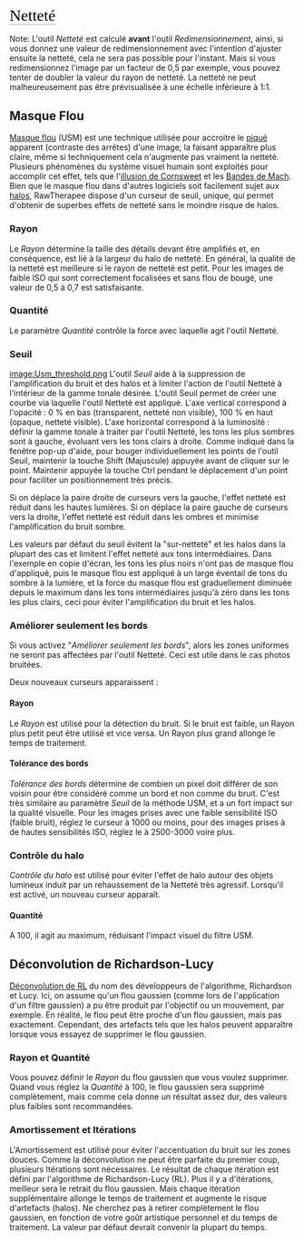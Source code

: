<span style="color: #000000; background: none; overflow: hidden; page-break-after: avoid; font-size: 2.0em; font-family: Georgia,Times,serif; margin-top: 1em; margin-bottom: 0.25em; line-height: 1.3; padding: 0; border-bottom: 1px solid #AAAAAA;">Netteté</span>

Note: L'outil *Netteté* est calculé **avant** l'outil
*Redimensionnement*, ainsi, si vous donnez une valeur de
redimensionnement avec l'intention d'ajuster ensuite la netteté, cela ne
sera pas possible pour l'instant. Mais si vous redimensionnez l'image
par un facteur de 0,5 par exemple, vous pouvez tenter de doubler la
valeur du rayon de netteté. La netteté ne peut malheureusement pas être
prévisualisée à une échelle inférieure à 1:1.

## Masque Flou

[Masque flou](https://fr.wikipedia.org/wiki/Masque_flou) (USM) est une
technique utilisée pour accroitre le
[piqué](https://fr.wikipedia.org/wiki/Piqu%C3%A9) apparent (contraste
des arrêtes) d'une image, la faisant apparaître plus claire, même si
techniquement cela n'augmente pas vraiment la netteté. Plusieurs
phénomènes du système visuel humain sont exploités pour accomplir cet
effet, tels que l'[illusion de
Cornsweet](https://fr.wikipedia.org/wiki/Illusion_de_Cornsweet) et les
[Bandes de Mach](https://fr.wikipedia.org/wiki/Bandes_de_Mach). Bien que
le masque flou dans d'autres logiciels soit facilement sujet aux
[halos](https://en.wikipedia.org/wiki/Haloing), RawTherapee dispose d'un
curseur de seuil, unique, qui permet d'obtenir de superbes effets de
netteté sans le moindre risque de halos.

### Rayon

Le *Rayon* détermine la taille des détails devant être amplifiés et, en
conséquence, est lié à la largeur du halo de netteté. En général, la
qualité de la netteté est meilleure si le rayon de netteté est petit.
Pour les images de faible ISO qui sont correctement focalisées et sans
flou de bougé, une valeur de 0,5 à 0,7 est satisfaisante.

### Quantité

Le paramètre *Quantité* contrôle la force avec laquelle agit l'outil
Netteté.

### Seuil

[image:Usm_threshold.png](image:Usm_threshold.png "wikilink") L'outil
*Seuil* aide à la suppression de l'amplification du bruit et des halos
et à limiter l'action de l'outil Netteté à l'intérieur de la gamme
tonale désirée. L'outil Seuil permet de créer une courbe via laquelle
l'outil Netteté est appliqué. L'axe vertical correspond à l'opacité :
0 % en bas (transparent, netteté non visible), 100 % en haut (opaque,
netteté visible). L'axe horizontal correspond à la luminosité : définir
la gamme tonale à traiter par l'outil Netteté, les tons les plus sombres
sont à gauche, évoluant vers les tons clairs à droite. Comme indiqué
dans la fenêtre pop-up d'aide, pour bouger individuellement les points
de l'outil Seuil, maintenir la touche Shift (Majuscule) appuyée avant de
cliquer sur le point. Maintenir appuyée la touche Ctrl pendant le
déplacement d'un point pour faciliter un positionnement très précis.

Si on déplace la paire droite de curseurs vers la gauche, l'effet
netteté est réduit dans les hautes lumières. Si on déplace la paire
gauche de curseurs vers la droite, l'effet netteté est réduit dans les
ombres et minimise l'amplification du bruit sombre.

Les valeurs par défaut du seuil évitent la "sur-netteté" et les halos
dans la plupart des cas et limitent l'effet netteté aux tons
intermédiaires. Dans l'exemple en copie d'écran, les tons les plus noirs
n'ont pas de masque flou d'appliqué, puis le masque flou est appliqué à
un large éventail de tons du sombre à la lumière, et la force du masque
flou est graduellement diminuée depuis le maximum dans les tons
intermédiaires jusqu'à zéro dans les tons les plus clairs, ceci pour
éviter l'amplification du bruit et les halos.

### Améliorer seulement les bords

Si vous activez "*Améliorer seulement les bords*", alors les zones
uniformes ne seront pas affectées par l'outil Netteté. Ceci est utile
dans le cas photos bruitées.

Deux nouveaux curseurs apparaissent :

#### Rayon

Le *Rayon* est utilisé pour la détection du bruit. Si le bruit est
faible, un Rayon plus petit peut être utilisé et vice versa. Un Rayon
plus grand allonge le temps de traitement.

#### Tolérance des bords

*Tolérance des bords* détermine de combien un pixel doit différer de son
voisin pour être considéré comme un bord et non comme du bruit. C'est
très similaire au paramètre *Seuil* de la méthode USM, et a un fort
impact sur la qualité visuelle. Pour les images prises avec une faible
sensibilité ISO (faible bruit), réglez le curseur à 1000 ou moins, pour
des images prises à de hautes sensibilités ISO, réglez le à 2500-3000
voire plus.

### Contrôle du halo

*Contrôle du halo* est utilisé pour éviter l'effet de halo autour des
objets lumineux induit par un rehaussement de la Netteté très agressif.
Lorsqu'il est activé, un nouveau curseur apparaît.

#### Quantité

A 100, il agit au maximum, réduisant l'impact visuel du filtre USM.

## Déconvolution de Richardson-Lucy

[Déconvolution de
RL](https://en.wikipedia.org/wiki/Richardson%E2%80%93Lucy_deconvolution)
du nom des développeurs de l'algorithme, Richardson et Lucy. Ici, on
assume qu'un flou gaussien (comme lors de l'application d'un filtre
gaussien) a pu être produit par l'objectif ou un mouvement, par exemple.
En réalité, le flou peut être proche d'un flou gaussien, mais pas
exactement. Cependant, des artefacts tels que les halos peuvent
apparaître lorsque vous essayez de supprimer le flou gaussien.

### Rayon et Quantité

Vous pouvez définir le *Rayon* du flou gaussien que vous voulez
supprimer. Quand vous réglez la *Quantité* à 100, le flou gaussien sera
supprimé complètement, mais comme cela donne un résultat assez dur, des
valeurs plus faibles sont recommandées.

### Amortissement et Itérations

L'Amortissement est utilisé pour éviter l'accentuation du bruit sur les
zones douces. Comme la déconvolution ne peut être parfaite du premier
coup, plusieurs Itérations sont nécessaires. Le résultat de chaque
itération est défini par l'algorithme de Richardson-Lucy (RL). Plus il y
a d'itérations, meilleur sera le retrait du flou gaussien. Mais chaque
itération supplémentaire allonge le temps de traitement et augmente le
risque d'artefacts (halos). Ne cherchez pas à retirer complètement le
flou gaussien, en fonction de votre goût artistique personnel et du
temps de traitement. La valeur par défaut devrait convenir la plupart du
temps.